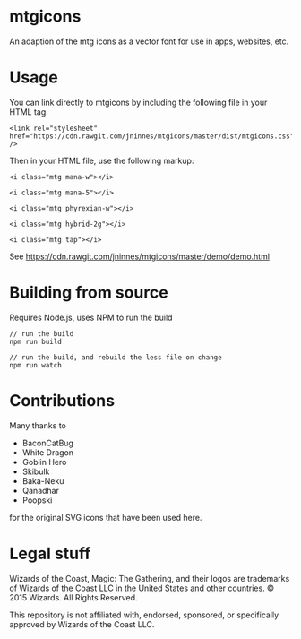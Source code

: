 # mtgicons

An adaption of the mtg icons as a vector font for use in apps, websites, etc. 


# Usage

You can link directly to mtgicons by including the following file in your HTML <head> tag.

	<link rel="stylesheet" href="https://cdn.rawgit.com/jninnes/mtgicons/master/dist/mtgicons.css" />

Then in your HTML file, use the following markup:
  
  <!-- A white mana symbol -->
	<i class="mtg mana-w"></i>
  <!-- A 5 mana symbol -->
	<i class="mtg mana-5"></i>
  <!-- A white phyrexian mana symbol -->
	<i class="mtg phyrexian-w"></i>
  <!-- A 2/g hybrid mana symbol -->
	<i class="mtg hybrid-2g"></i>
  <!-- A tap symbol -->
	<i class="mtg tap"></i>

See https://cdn.rawgit.com/jninnes/mtgicons/master/demo/demo.html

# Building from source

Requires Node.js, uses NPM to run the build

	// run the build
	npm run build
  
	// run the build, and rebuild the less file on change
	npm run watch

# Contributions

Many thanks to 

- BaconCatBug 
- White Dragon
- Goblin Hero
- Skibulk
- Baka-Neku
- Qanadhar 
- Poopski

for the original SVG icons that have been used here.

# Legal stuff

Wizards of the Coast, Magic: The Gathering, and their logos are trademarks of Wizards of the Coast LLC in the United States and other countries. © 2015 Wizards. All Rights Reserved.

This repository is not affiliated with, endorsed, sponsored, or specifically approved by Wizards of the Coast LLC. 
